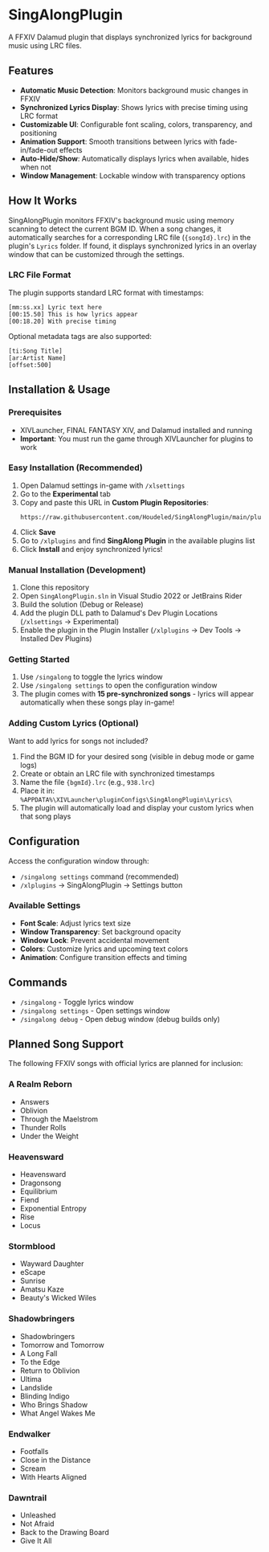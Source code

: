 # SingAlongPlugin

A FFXIV Dalamud plugin that displays synchronized lyrics for background music using LRC files.

## Features

* **Automatic Music Detection**: Monitors background music changes in FFXIV
* **Synchronized Lyrics Display**: Shows lyrics with precise timing using LRC format
* **Customizable UI**: Configurable font scaling, colors, transparency, and positioning
* **Animation Support**: Smooth transitions between lyrics with fade-in/fade-out effects
* **Auto-Hide/Show**: Automatically displays lyrics when available, hides when not
* **Window Management**: Lockable window with transparency options

## How It Works

SingAlongPlugin monitors FFXIV's background music using memory scanning to detect the current BGM ID. When a song changes, it automatically searches for a corresponding LRC file (`{songId}.lrc`) in the plugin's `Lyrics` folder. If found, it displays synchronized lyrics in an overlay window that can be customized through the settings.

### LRC File Format

The plugin supports standard LRC format with timestamps:
```
[mm:ss.xx] Lyric text here
[00:15.50] This is how lyrics appear
[00:18.20] With precise timing
```

Optional metadata tags are also supported:
```
[ti:Song Title]
[ar:Artist Name]
[offset:500]
```

## Installation & Usage

### Prerequisites

* XIVLauncher, FINAL FANTASY XIV, and Dalamud installed and running
* **Important**: You must run the game through XIVLauncher for plugins to work

### Easy Installation (Recommended)

1. Open Dalamud settings in-game with `/xlsettings`
2. Go to the **Experimental** tab
3. Copy and paste this URL in **Custom Plugin Repositories**:
   ```
   https://raw.githubusercontent.com/Houdeled/SingAlongPlugin/main/pluginmaster.json
   ```
4. Click **Save**
5. Go to `/xlplugins` and find **SingAlong Plugin** in the available plugins list
6. Click **Install** and enjoy synchronized lyrics!

### Manual Installation (Development)

1. Clone this repository
2. Open `SingAlongPlugin.sln` in Visual Studio 2022 or JetBrains Rider
3. Build the solution (Debug or Release)
4. Add the plugin DLL path to Dalamud's Dev Plugin Locations (`/xlsettings` → Experimental)
5. Enable the plugin in the Plugin Installer (`/xlplugins` → Dev Tools → Installed Dev Plugins)

### Getting Started

1. Use `/singalong` to toggle the lyrics window
2. Use `/singalong settings` to open the configuration window
3. The plugin comes with **15 pre-synchronized songs** - lyrics will appear automatically when these songs play in-game!

### Adding Custom Lyrics (Optional)

Want to add lyrics for songs not included? 

1. Find the BGM ID for your desired song (visible in debug mode or game logs)
2. Create or obtain an LRC file with synchronized timestamps
3. Name the file `{bgmId}.lrc` (e.g., `938.lrc`)
4. Place it in: `%APPDATA%\XIVLauncher\pluginConfigs\SingAlongPlugin\Lyrics\`
5. The plugin will automatically load and display your custom lyrics when that song plays

## Configuration

Access the configuration window through:
- `/singalong settings` command (recommended)
- `/xlplugins` → SingAlongPlugin → Settings button

### Available Settings

- **Font Scale**: Adjust lyrics text size
- **Window Transparency**: Set background opacity
- **Window Lock**: Prevent accidental movement
- **Colors**: Customize lyrics and upcoming text colors
- **Animation**: Configure transition effects and timing

## Commands

- `/singalong` - Toggle lyrics window
- `/singalong settings` - Open settings window
- `/singalong debug` - Open debug window (debug builds only)

## Planned Song Support

The following FFXIV songs with official lyrics are planned for inclusion:

### A Realm Reborn
- Answers
- Oblivion
- Through the Maelstrom
- Thunder Rolls
- Under the Weight

### Heavensward
- Heavensward
- Dragonsong
- Equilibrium
- Fiend
- Exponential Entropy
- Rise
- Locus

### Stormblood
- Wayward Daughter
- eScape
- Sunrise
- Amatsu Kaze
- Beauty's Wicked Wiles

### Shadowbringers
- Shadowbringers
- Tomorrow and Tomorrow
- A Long Fall
- To the Edge
- Return to Oblivion
- Ultima
- Landslide
- Blinding Indigo
- Who Brings Shadow
- What Angel Wakes Me

### Endwalker
- Footfalls
- Close in the Distance
- Scream
- With Hearts Aligned

### Dawntrail
- Unleashed
- Not Afraid
- Back to the Drawing Board
- Give It All

